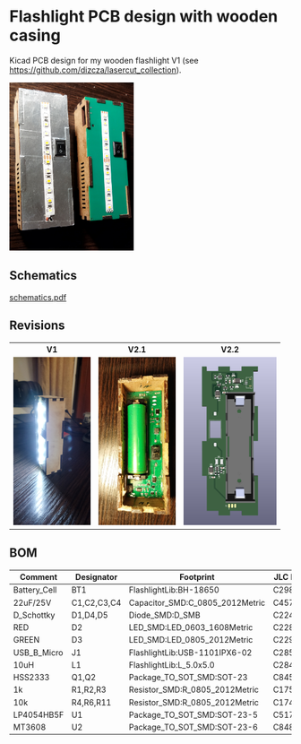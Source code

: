 # Flashlight PCB design with wooden casing

Kicad PCB design for my wooden flashlight V1 (see https://github.com/dizcza/lasercut_collection).


<img src="./images/view_both.jpg" height="300" ></td>


## Schematics

[schematics.pdf](schematics.pdf)


## Revisions

<table>
  <tr>
    <th>V1</th>
    <th>V2.1</th>
    <th>V2.2</th>
  </tr>
  <tr>
    <td><img src="https://github.com/dizcza/lasercut_collection/blob/master/images/flashlight1.jpg" height="300" ></td>
    <td><img src="./images/v2_1.jpg" height="300" ></td>
    <td><img src="./images/view_bottom_v2.png" height="300" ></td>
  </tr>
</table>


## BOM

|Comment     |Designator |Footprint                      |JLC Part #|
|------------|-----------|-------------------------------|----------|
|Battery_Cell|BT1        |FlashlightLib:BH-18650         |C2988620  |
|22uF/25V    |C1,C2,C3,C4|Capacitor_SMD:C_0805_2012Metric|C45783    |
|D_Schottky  |D1,D4,D5   |Diode_SMD:D_SMB                |C22452    |
|RED         |D2         |LED_SMD:LED_0603_1608Metric    |C2286     |
|GREEN       |D3         |LED_SMD:LED_0805_2012Metric    |C2297     |
|USB_B_Micro |J1         |FlashlightLib:USB-1101IPX6-02  |C2858269  |
|10uH        |L1         |FlashlightLib:L_5.0x5.0        |C2849501  |
|HSS2333     |Q1,Q2      |Package_TO_SOT_SMD:SOT-23      |C845590   |
|1k          |R1,R2,R3   |Resistor_SMD:R_0805_2012Metric |C17513    |
|10k         |R4,R6,R11  |Resistor_SMD:R_0805_2012Metric |C17414    |
|LP4054HB5F  |U1         |Package_TO_SOT_SMD:SOT-23-5    |C517187   |
|MT3608      |U2         |Package_TO_SOT_SMD:SOT-23-6    |C84817    |

